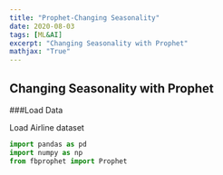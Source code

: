 ```yaml
---
title: "Prophet-Changing Seasonality"
date: 2020-08-03
tags: [ML&AI]
excerpt: "Changing Seasonality with Prophet"
mathjax: "True"
---
```


## Changing Seasonality with Prophet

###Load Data

Load Airline dataset

```python
import pandas as pd
import numpy as np
from fbprophet import Prophet
```


